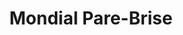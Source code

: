 ---
title: "Mondial Pare-Brise"
url: /montgermont/mondial-pare-brise/
shop: réparation de voitures
---
